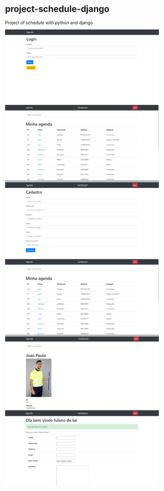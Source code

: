 # project-schedule-django
 Project of schedule with python and django

<img src="img/login.PNG">
<img src="https://github.com/fabioacarvalho/project-schedule-django/blob/main/img/agenda.png?raw=true" >
<br>
<img src="img/cadastro.PNG">
<br>
<img src="img/agenda.PNG">
<br>
<img src="img/contato.PNG">
<br>
<img src="img/dash.PNG">
